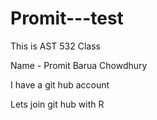 # Promit---test

This is AST 532 Class

Name - Promit Barua Chowdhury

I have a git hub account

Lets join git hub with R
